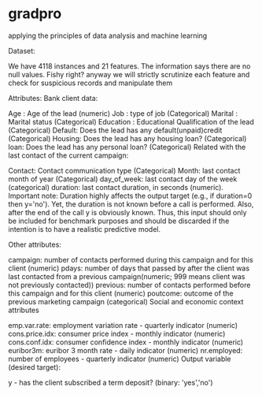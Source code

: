 # gradpro
 applying the principles of  data analysis and machine learning

Dataset:

We have 4118 instances and 21 features. The information says there are no null values. Fishy right? anyway we will strictly scrutinize each feature and check for suspicious records and manipulate them

Attributes: Bank client data:

Age : Age of the lead (numeric)
Job : type of job (Categorical)
Marital : Marital status (Categorical)
Education : Educational Qualification of the lead (Categorical)
Default: Does the lead has any default(unpaid)credit (Categorical)
Housing: Does the lead has any housing loan? (Categorical)
loan: Does the lead has any personal loan? (Categorical)
Related with the last contact of the current campaign:

Contact: Contact communication type (Categorical)
Month: last contact month of year (Categorical)
day_of_week: last contact day of the week (categorical)
duration: last contact duration, in seconds (numeric).
Important note: Duration highly affects the output target (e.g., if duration=0 then y='no'). Yet, the duration is not known before a call is performed. Also, after the end of the call y is obviously known. Thus, this input should only be included for benchmark purposes and should be discarded if the intention is to have a realistic predictive model.

Other attributes:

campaign: number of contacts performed during this campaign and for this client (numeric)
pdays: number of days that passed by after the client was last contacted from a previous campaign(numeric; 999 means client was not previously contacted))
previous: number of contacts performed before this campaign and for this client (numeric)
poutcome: outcome of the previous marketing campaign (categorical)
Social and economic context attributes

emp.var.rate: employment variation rate - quarterly indicator (numeric)
cons.price.idx: consumer price index - monthly indicator (numeric)
cons.conf.idx: consumer confidence index - monthly indicator (numeric)
euribor3m: euribor 3 month rate - daily indicator (numeric)
nr.employed: number of employees - quarterly indicator (numeric)
Output variable (desired target):

y - has the client subscribed a term deposit? (binary: 'yes','no')
